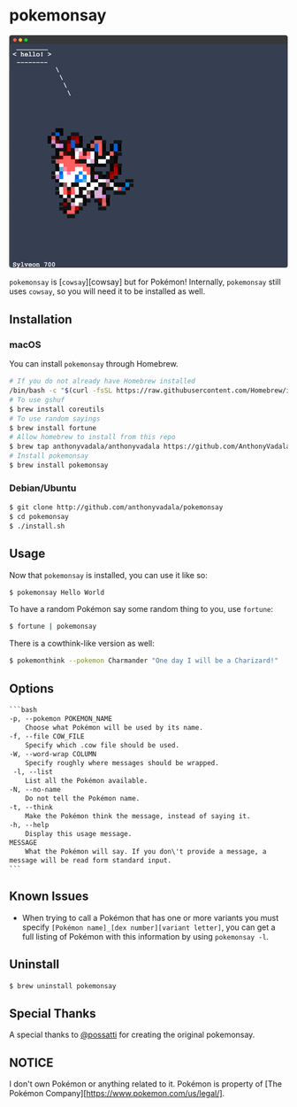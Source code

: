 pokemonsay
==========

![pokemonsay example image](example.png)

`pokemonsay` is [`cowsay`][cowsay] but for Pokémon! Internally, `pokemonsay` still uses `cowsay`, so you will need it to be installed as well.

## Installation

### macOS

You can install `pokemonsay` through Homebrew.

```sh
# If you do not already have Homebrew installed
/bin/bash -c "$(curl -fsSL https://raw.githubusercontent.com/Homebrew/install/HEAD/install.sh)"
# To use gshuf
$ brew install coreutils
# To use random sayings
$ brew install fortune
# Allow homebrew to install from this repo
$ brew tap anthonyvadala/anthonyvadala https://github.com/AnthonyVadala/pokemonsay
# Install pokemonsay
$ brew install pokemonsay
```

### Debian/Ubuntu

```sh
$ git clone http://github.com/anthonyvadala/pokemonsay
$ cd pokemonsay
$ ./install.sh
```

## Usage

Now that `pokemonsay` is installed, you can use it like so:

```bash
$ pokemonsay Hello World
```

To have a random Pokémon say some random thing to you, use `fortune`:

```bash
$ fortune | pokemonsay
```

There is a cowthink-like version as well:

```bash
$ pokemonthink --pokemon Charmander "One day I will be a Charizard!"
```

## Options

	```bash
	-p, --pokemon POKEMON_NAME
		Choose what Pokémon will be used by its name.
	-f, --file COW_FILE
		Specify which .cow file should be used.
	-W, --word-wrap COLUMN
		Specify roughly where messages should be wrapped.
	 -l, --list
		List all the Pokémon available.
	-N, --no-name
		Do not tell the Pokémon name.
	-t, --think
		Make the Pokémon think the message, instead of saying it.
	-h, --help
		Display this usage message.
	MESSAGE
		What the Pokémon will say. If you don\'t provide a message, a message will be read form standard input.
	```
## Known Issues

- When trying to call a Pokémon that has one or more variants you must specify `[Pokémon name]_[dex number][variant letter]`, you can get a full listing of Pokémon with this information by using `pokemonsay -l`.

## Uninstall

```bash
$ brew uninstall pokemonsay
```

## Special Thanks

A special thanks to [@possatti](https://github.com/possatti) for creating the original pokemonsay.

## NOTICE

I don't own Pokémon or anything related to it. Pokémon is property of [The Pokémon Company][https://www.pokemon.com/us/legal/].
